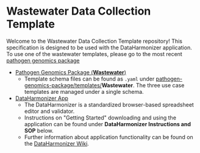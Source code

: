 # Wastewater Data Collection Template

Welcome to the Wastewater Data Collection Template repository! This specification is designed to be used with the DataHarmonizer application. To use one of the wastewater templates, please go to the most recent [pathogen genomics package](https://github.com/cidgoh/pathogen-genomics-package/releases)

- [Pathogen Genomics Package (**Wastewater**)](https://github.com/cidgoh/pathogen-genomics-package/releases)
  - Template schema files can be found as `.yaml` under [pathogen-genomics-package/templates/](https://github.com/cidgoh/pathogen-genomics-package/tree/main/templates)**Wastewater**. The three use case templates are managed under a single schema.
- [DataHarmonizer App](https://github.com/cidgoh/DataHarmonizer)
  - The DataHarmonizer is a standardized browser-based spreadsheet editor and validator.
  - Instructions on "Getting Started" downloading and using the application can be found under **DataHarmonizer Instructions and SOP** below.
  - Further information about application functionality can be found on the [DataHarmonizer Wiki](https://github.com/cidgoh/pathogen-genomics-package/wiki/DataHarmonizer-Getting-Started).